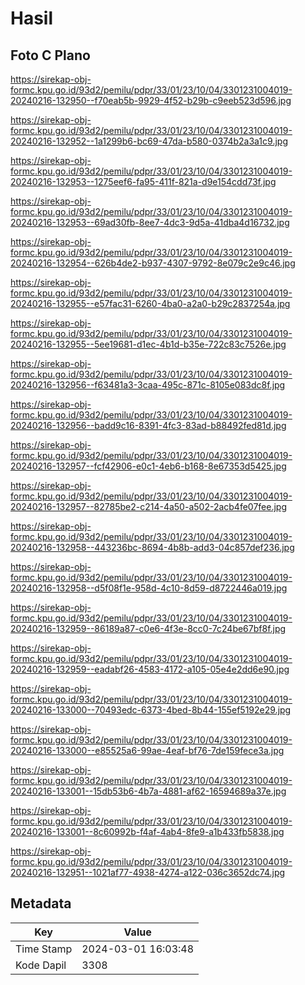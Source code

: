 # Hasil

## Foto C Plano

https://sirekap-obj-formc.kpu.go.id/93d2/pemilu/pdpr/33/01/23/10/04/3301231004019-20240216-132950--f70eab5b-9929-4f52-b29b-c9eeb523d596.jpg

https://sirekap-obj-formc.kpu.go.id/93d2/pemilu/pdpr/33/01/23/10/04/3301231004019-20240216-132952--1a1299b6-bc69-47da-b580-0374b2a3a1c9.jpg

https://sirekap-obj-formc.kpu.go.id/93d2/pemilu/pdpr/33/01/23/10/04/3301231004019-20240216-132953--1275eef6-fa95-411f-821a-d9e154cdd73f.jpg

https://sirekap-obj-formc.kpu.go.id/93d2/pemilu/pdpr/33/01/23/10/04/3301231004019-20240216-132953--69ad30fb-8ee7-4dc3-9d5a-41dba4d16732.jpg

https://sirekap-obj-formc.kpu.go.id/93d2/pemilu/pdpr/33/01/23/10/04/3301231004019-20240216-132954--626b4de2-b937-4307-9792-8e079c2e9c46.jpg

https://sirekap-obj-formc.kpu.go.id/93d2/pemilu/pdpr/33/01/23/10/04/3301231004019-20240216-132955--e57fac31-6260-4ba0-a2a0-b29c2837254a.jpg

https://sirekap-obj-formc.kpu.go.id/93d2/pemilu/pdpr/33/01/23/10/04/3301231004019-20240216-132955--5ee19681-d1ec-4b1d-b35e-722c83c7526e.jpg

https://sirekap-obj-formc.kpu.go.id/93d2/pemilu/pdpr/33/01/23/10/04/3301231004019-20240216-132956--f63481a3-3caa-495c-871c-8105e083dc8f.jpg

https://sirekap-obj-formc.kpu.go.id/93d2/pemilu/pdpr/33/01/23/10/04/3301231004019-20240216-132956--badd9c16-8391-4fc3-83ad-b88492fed81d.jpg

https://sirekap-obj-formc.kpu.go.id/93d2/pemilu/pdpr/33/01/23/10/04/3301231004019-20240216-132957--fcf42906-e0c1-4eb6-b168-8e67353d5425.jpg

https://sirekap-obj-formc.kpu.go.id/93d2/pemilu/pdpr/33/01/23/10/04/3301231004019-20240216-132957--82785be2-c214-4a50-a502-2acb4fe07fee.jpg

https://sirekap-obj-formc.kpu.go.id/93d2/pemilu/pdpr/33/01/23/10/04/3301231004019-20240216-132958--443236bc-8694-4b8b-add3-04c857def236.jpg

https://sirekap-obj-formc.kpu.go.id/93d2/pemilu/pdpr/33/01/23/10/04/3301231004019-20240216-132958--d5f08f1e-958d-4c10-8d59-d8722446a019.jpg

https://sirekap-obj-formc.kpu.go.id/93d2/pemilu/pdpr/33/01/23/10/04/3301231004019-20240216-132959--86189a87-c0e6-4f3e-8cc0-7c24be67bf8f.jpg

https://sirekap-obj-formc.kpu.go.id/93d2/pemilu/pdpr/33/01/23/10/04/3301231004019-20240216-132959--eadabf26-4583-4172-a105-05e4e2dd6e90.jpg

https://sirekap-obj-formc.kpu.go.id/93d2/pemilu/pdpr/33/01/23/10/04/3301231004019-20240216-133000--70493edc-6373-4bed-8b44-155ef5192e29.jpg

https://sirekap-obj-formc.kpu.go.id/93d2/pemilu/pdpr/33/01/23/10/04/3301231004019-20240216-133000--e85525a6-99ae-4eaf-bf76-7de159fece3a.jpg

https://sirekap-obj-formc.kpu.go.id/93d2/pemilu/pdpr/33/01/23/10/04/3301231004019-20240216-133001--15db53b6-4b7a-4881-af62-16594689a37e.jpg

https://sirekap-obj-formc.kpu.go.id/93d2/pemilu/pdpr/33/01/23/10/04/3301231004019-20240216-133001--8c60992b-f4af-4ab4-8fe9-a1b433fb5838.jpg

https://sirekap-obj-formc.kpu.go.id/93d2/pemilu/pdpr/33/01/23/10/04/3301231004019-20240216-132951--1021af77-4938-4274-a122-036c3652dc74.jpg


## Metadata

| Key        | Value               |
| ---------- | ------------------- |
| Time Stamp | 2024-03-01 16:03:48 |
| Kode Dapil | 3308                |



